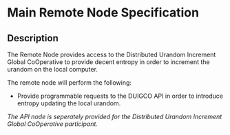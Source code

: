 # Main Remote Node Specification

## Description
The Remote Node provides access to the Distributed Urandom Increment Global CoOperative to provide decent entropy in order to increment the urandom on the local computer. 

The remote node will perform the following:
* Provide programmable requests to the DUIGCO API in order to introduce entropy updating the local urandom.

*The API node is seperately provided for the Distributed Urandom Increment Global CoOperative participant.*
